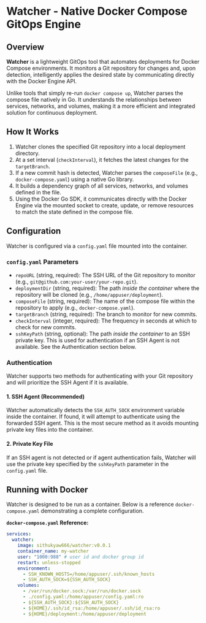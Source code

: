 # Watcher - Native Docker Compose GitOps Engine

## Overview

**Watcher** is a lightweight GitOps tool that automates deployments for Docker Compose environments. It monitors a Git repository for changes and, upon detection, intelligently applies the desired state by communicating directly with the Docker Engine API.

Unlike tools that simply re-run `docker compose up`, Watcher parses the compose file natively in Go. It understands the relationships between services, networks, and volumes, making it a more efficient and integrated solution for continuous deployment.

## How It Works

1.  Watcher clones the specified Git repository into a local deployment directory.
2.  At a set interval (`checkInterval`), it fetches the latest changes for the `targetBranch`.
3.  If a new commit hash is detected, Watcher parses the `composeFile` (e.g., `docker-compose.yaml`) using a native Go library.
4.  It builds a dependency graph of all services, networks, and volumes defined in the file.
5.  Using the Docker Go SDK, it communicates directly with the Docker Engine via the mounted socket to create, update, or remove resources to match the state defined in the compose file.

## Configuration

Watcher is configured via a `config.yaml` file mounted into the container.

### `config.yaml` Parameters

- `repoURL` (string, required): The SSH URL of the Git repository to monitor (e.g., `git@github.com:your-user/your-repo.git`).
- `deploymentDir` (string, required): The path _inside the container_ where the repository will be cloned (e.g., `/home/appuser/deployment`).
- `composeFile` (string, required): The name of the compose file within the repository to apply (e.g., `docker-compose.yaml`).
- `targetBranch` (string, required): The branch to monitor for new commits.
- `checkInterval` (integer, required): The frequency in seconds at which to check for new commits.
- `sshKeyPath` (string, optional): The path _inside the container_ to an SSH private key. This is used for authentication if an SSH Agent is not available. See the Authentication section below.

### Authentication

Watcher supports two methods for authenticating with your Git repository and will prioritize the SSH Agent if it is available.

#### 1. SSH Agent (Recommended)

Watcher automatically detects the `SSH_AUTH_SOCK` environment variable inside the container. If found, it will attempt to authenticate using the forwarded SSH agent. This is the most secure method as it avoids mounting private key files into the container.

#### 2. Private Key File

If an SSH agent is not detected or if agent authentication fails, Watcher will use the private key specified by the `sshKeyPath` parameter in the `config.yaml` file.

## Running with Docker

Watcher is designed to be run as a container. Below is a reference `docker-compose.yaml` demonstrating a complete configuration.

**`docker-compose.yaml` Reference:**

```yaml
services:
  watcher:
    image: sithukyaw666/watcher:v0.0.1
    container_name: my-watcher
    user: "1000:988" # user id and docker group id
    restart: unless-stopped
    environment:
      - SSH_KNOWN_HOSTS=/home/appuser/.ssh/known_hosts
      - SSH_AUTH_SOCK=${SSH_AUTH_SOCK}
    volumes:
      - /var/run/docker.sock:/var/run/docker.sock
      - ./config.yaml:/home/appuser/config.yaml:ro
      - ${SSH_AUTH_SOCK}:${SSH_AUTH_SOCK}
      - ${HOME}/.ssh/id_rsa:/home/appuser/.ssh/id_rsa:ro
      - ${HOME}/deployment:/home/appuser/deployment
```
